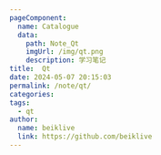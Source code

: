 ```yaml
---
pageComponent:
  name: Catalogue
  data:
    path: Note_Qt
    imgUrl: /img/qt.png
    description: 学习笔记
title:  Qt
date: 2024-05-07 20:15:03
permalink: /note/qt/
categories:
tags:
  - qt
author: 
  name: beiklive
  link: https://github.com/beiklive
---
```

